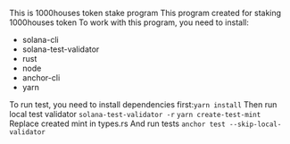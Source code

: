 This is 1000houses token stake program
This program created for staking 1000houses token
To work with this program, you need to install:

- solana-cli
- solana-test-validator
- rust
- node
- anchor-cli
- yarn

To run test, you need to install dependencies first:`yarn install`
Then run local test validator `solana-test-validator -r`
`yarn create-test-mint`
Replace created mint in types.rs
And run tests `anchor test --skip-local-validator`
